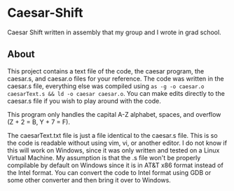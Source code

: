 # Caesar-Shift
Caesar Shift written in assembly that my group and I wrote in grad school.

## About
This project contains a text file of the code, the caesar program, the caesar.s, and caesar.o files for your reference. The code was written in the caesar.s file, everything else was compiled using `as -g -o caesar.o caesarText.s && ld -o caesar caesar.o`. You can make edits directly to the caesar.s file if you wish to play around with the code.

This program only handles the capital A-Z alphabet, spaces, and overflow (Z + 2 = B, Y + 7 = F).

The caesarText.txt file is just a file identical to the caesar.s file. This is so the code is readable without using vim, vi, or another editor. I do not know if this will work on Windows, since it was only written and tested on a Linux Virtual Machine. My assumption is that the .s file won't be properly compilable by default on Windows since it is in AT&T x86 format instead of the Intel format. You can convert the code to Intel format using GDB or some other converter and then bring it over to Windows.

